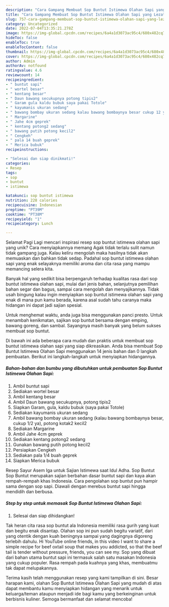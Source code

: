 ```yaml
---
description: "Cara Gampang Membuat Sop Buntut Istimewa Olahan Sapi yang Lezat"
title: "Cara Gampang Membuat Sop Buntut Istimewa Olahan Sapi yang Lezat"
slug: 757-cara-gampang-membuat-sop-buntut-istimewa-olahan-sapi-yang-lezat
category: Uncategorized
date: 2022-07-04T13:35:21.278Z
image: https://img-global.cpcdn.com/recipes/6a4a1d3073ac95c4/680x482cq70/sop-buntut-istimewa-olahan-sapi-foto-resep-utama.jpg
hideToc: false
enableToc: true
enableTocContent: false
thumbnail: https://img-global.cpcdn.com/recipes/6a4a1d3073ac95c4/680x482cq70/sop-buntut-istimewa-olahan-sapi-foto-resep-utama.jpg
cover: https://img-global.cpcdn.com/recipes/6a4a1d3073ac95c4/680x482cq70/sop-buntut-istimewa-olahan-sapi-foto-resep-utama.jpg
author: Admin
authorAv: notfound
ratingvalue: 4.6
reviewcount: 14
recipeingredient:
- " buntut sapi"
- " wortel besar"
- " kentang besar"
- " Daun bawang secukupnya potong tipis2"
- " Garam gula kaldu bubuk saya pakai Totole"
- " kayumanis ukuran sedang"
- " bawang bombay ukuran sedang kalau bawang bombaynya besar cukup 12 ya potong kotak2 kecil2"
- " Margarine"
- " Jahe 4cm geprek"
- " kentang potong2 sedang"
- " bawang putih potong kecil2"
- " Cengkeh"
- " pala 14 buah geprek"
- " Merica bubuk"
recipeinstructions:

- "Selesai dan siap dinikmati!"
categories:
- Resep
tags:
- sop
- buntut
- istimewa

katakunci: sop buntut istimewa 
nutrition: 228 calories
recipecuisine: Indonesian
preptime: "PT39M"
cooktime: "PT38M"
recipeyield: "1"
recipecategory: Lunch

---
```



Selamat Pagi Lagi mencari inspirasi resep sop buntut istimewa olahan sapi yang unik? Cara menyiapkannya memang Agak tidak terlalu sulit namun tidak gampang juga. Kalau keliru mengolah maka hasilnya tidak akan memuaskan dan bahkan tidak sedap. Padahal sop buntut istimewa olahan sapi yang enak selayaknya memiliki aroma dan cita rasa yang mampu memancing selera kita.


Banyak hal yang sedikit bisa berpengaruh terhadap kualitas rasa dari sop buntut istimewa olahan sapi, mulai dari jenis bahan, selanjutnya pemilihan bahan segar dan bagus, sampai cara mengolah dan menyajikannya. Tidak usah bingung kalau ingin menyiapkan sop buntut istimewa olahan sapi yang enak di mana pun kamu berada, karena asal sudah tahu caranya maka hidangan ini dapat jadi sajian spesial.

Untuk menghemat waktu, anda juga bisa menggunakan panci presto. Untuk menambah kenikmatan, sajikan sop buntut bersama dengan emping, bawang goreng, dan sambal. Sayangnya masih banyak yang belum sukses membuat sop buntut.


Di bawah ini ada beberapa cara mudah dan praktis untuk membuat sop buntut istimewa olahan sapi yang siap dikreasikan. Anda bisa membuat Sop Buntut Istimewa Olahan Sapi menggunakan 14 jenis bahan dan 0 langkah pembuatan. Berikut ini langkah-langkah untuk menyiapkan hidangannya.

<!--inarticleads1-->

##### Bahan-bahan dan bumbu yang dibutuhkan untuk pembuatan Sop Buntut Istimewa Olahan Sapi:

1. Ambil  buntut sapi
1. Sediakan  wortel besar
1. Ambil  kentang besar
1. Ambil  Daun bawang secukupnya, potong tipis2
1. Siapkan  Garam, gula, kaldu bubuk (saya pakai Totole)
1. Sediakan  kayumanis ukuran sedang
1. Ambil  bawang bombay ukuran sedang (kalau bawang bombaynya besar, cukup 1/2 ya), potong kotak2 kecil2
1. Sediakan  Margarine
1. Ambil  Jahe 4cm geprek
1. Sediakan  kentang potong2 sedang
1. Gunakan  bawang putih potong kecil2
1. Persiapkan  Cengkeh
1. Sediakan  pala 1/4 buah geprek
1. Siapkan  Merica bubuk


Resep Sayur Asem Iga untuk Sajian Istimewa saat Idul Adha. Sop Buntut Sop Buntut merupakan sajian berbahan dasar buntut sapi dan kaya akan rempah-rempah khas Indonesia. Cara pengolahan sop buntut pun hampir sama dengan sop sapi. Diawali dengan merebus buntut sapi hingga mendidih dan berbusa. 

<!--inarticleads2-->

##### Step by step untuk memasak Sop Buntut Istimewa Olahan Sapi:


1. Selesai dan siap dihidangkan!

Tak heran cita rasa sop buntut ala Indonesia memiliki rasa gurih yang kuat dan begitu enak disantap. Olahan sop ini pun sudah begitu variatif, dari yang otentik dengan kuah beningnya sampai yang dagingnya digoreng terlebih dahulu. Hi YouTube online friends, in this video I want to share a simple recipe for beef oxtail soup that makes you addicted, so that the beef tail is tender without pressure, friends, you can see my. Sop yang dibuat dari bahan utama buntut sapi ini termasuk salah satu masakan Indonesia yang cukup populer. Rasa rempah pada kuahnya yang khas, membuatmu tak dapat melupakannya. 

Terima kasih telah menggunakan resep yang kami tampilkan di sini. Besar harapan kami, olahan Sop Buntut Istimewa Olahan Sapi yang mudah di atas dapat membantu kamu menyiapkan hidangan yang menarik untuk keluarga/teman ataupun menjadi ide bagi kamu yang berkeinginan untuk berbisnis kuliner. Semoga bermanfaat dan selamat mencoba!
